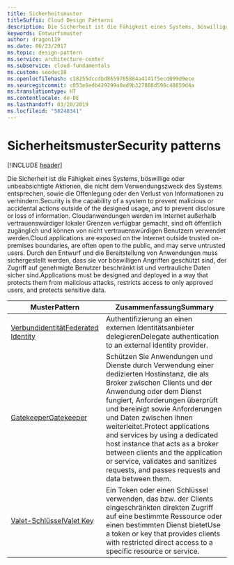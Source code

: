 ```yaml
---
title: Sicherheitsmuster
titleSuffix: Cloud Design Patterns
description: Die Sicherheit ist die Fähigkeit eines Systems, böswillige oder unbeabsichtigte Aktionen, die nicht dem Verwendungszweck des Systems entsprechen, sowie die Offenlegung oder den Verlust von Informationen zu verhindern. Cloudanwendungen werden im Internet außerhalb vertrauenswürdiger lokaler Grenzen verfügbar gemacht, sind oft öffentlich zugänglich und können von nicht vertrauenswürdigen Benutzern verwendet werden. Durch den Entwurf und die Bereitstellung von Anwendungen muss sichergestellt werden, dass sie vor böswilligen Angriffen geschützt sind, der Zugriff auf genehmigte Benutzer beschränkt ist und vertrauliche Daten sicher sind.
keywords: Entwurfsmuster
author: dragon119
ms.date: 06/23/2017
ms.topic: design-pattern
ms.service: architecture-center
ms.subservice: cloud-fundamentals
ms.custom: seodec18
ms.openlocfilehash: c18255dccdbd8659705884a4141f5ecd099d9ece
ms.sourcegitcommit: c053e6edb429299a0ad9b327888d596c48859d4a
ms.translationtype: HT
ms.contentlocale: de-DE
ms.lasthandoff: 03/20/2019
ms.locfileid: "58248341"
---
```

# <a name="security-patterns"></a><span data-ttu-id="f84dc-106">Sicherheitsmuster</span><span class="sxs-lookup"><span data-stu-id="f84dc-106">Security patterns</span></span>

[!INCLUDE [header](../../_includes/header.md)]

<span data-ttu-id="f84dc-107">Die Sicherheit ist die Fähigkeit eines Systems, böswillige oder unbeabsichtigte Aktionen, die nicht dem Verwendungszweck des Systems entsprechen, sowie die Offenlegung oder den Verlust von Informationen zu verhindern.</span><span class="sxs-lookup"><span data-stu-id="f84dc-107">Security is the capability of a system to prevent malicious or accidental actions outside of the designed usage, and to prevent disclosure or loss of information.</span></span> <span data-ttu-id="f84dc-108">Cloudanwendungen werden im Internet außerhalb vertrauenswürdiger lokaler Grenzen verfügbar gemacht, sind oft öffentlich zugänglich und können von nicht vertrauenswürdigen Benutzern verwendet werden.</span><span class="sxs-lookup"><span data-stu-id="f84dc-108">Cloud applications are exposed on the Internet outside trusted on-premises boundaries, are often open to the public, and may serve untrusted users.</span></span> <span data-ttu-id="f84dc-109">Durch den Entwurf und die Bereitstellung von Anwendungen muss sichergestellt werden, dass sie vor böswilligen Angriffen geschützt sind, der Zugriff auf genehmigte Benutzer beschränkt ist und vertrauliche Daten sicher sind.</span><span class="sxs-lookup"><span data-stu-id="f84dc-109">Applications must be designed and deployed in a way that protects them from malicious attacks, restricts access to only approved users, and protects sensitive data.</span></span>

|                    <span data-ttu-id="f84dc-110">Muster</span><span class="sxs-lookup"><span data-stu-id="f84dc-110">Pattern</span></span>                     |                                                                                                         <span data-ttu-id="f84dc-111">Zusammenfassung</span><span class="sxs-lookup"><span data-stu-id="f84dc-111">Summary</span></span>                                                                                                         |
|------------------------------------------------|-------------------------------------------------------------------------------------------------------------------------------------------------------------------------------------------------------------------------|
| [<span data-ttu-id="f84dc-112">Verbundidentität</span><span class="sxs-lookup"><span data-stu-id="f84dc-112">Federated Identity</span></span>](../federated-identity.md) |                                                                                <span data-ttu-id="f84dc-113">Authentifizierung an einen externen Identitätsanbieter delegieren</span><span class="sxs-lookup"><span data-stu-id="f84dc-113">Delegate authentication to an external identity provider.</span></span>                                                                                |
|         [<span data-ttu-id="f84dc-114">Gatekeeper</span><span class="sxs-lookup"><span data-stu-id="f84dc-114">Gatekeeper</span></span>](../gatekeeper.md)         | <span data-ttu-id="f84dc-115">Schützen Sie Anwendungen und Dienste durch Verwendung einer dedizierten Hostinstanz, die als Broker zwischen Clients und der Anwendung oder dem Dienst fungiert, Anforderungen überprüft und bereinigt sowie Anforderungen und Daten zwischen ihnen weiterleitet.</span><span class="sxs-lookup"><span data-stu-id="f84dc-115">Protect applications and services by using a dedicated host instance that acts as a broker between clients and the application or service, validates and sanitizes requests, and passes requests and data between them.</span></span> |
|          [<span data-ttu-id="f84dc-116">Valet-Schlüssel</span><span class="sxs-lookup"><span data-stu-id="f84dc-116">Valet Key</span></span>](../valet-key.md)          |                                                        <span data-ttu-id="f84dc-117">Ein Token oder einen Schlüssel verwenden, das bzw. der Clients eingeschränkten direkten Zugriff auf eine bestimmte Ressource oder einen bestimmten Dienst bietet</span><span class="sxs-lookup"><span data-stu-id="f84dc-117">Use a token or key that provides clients with restricted direct access to a specific resource or service.</span></span>                                                        |
